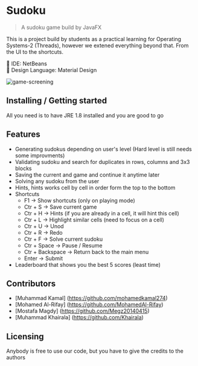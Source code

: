 # Sudoku
> A sudoku game build by JavaFX

This is a project build by students as a practical learning for Operating Systems-2 (Threads), however we extened everything beyond that. From the UI to the shortcuts.

🔧 IDE: NetBeans <br />
🎨 Design Language: Material Design <br />

![game-screening](https://cloud.githubusercontent.com/assets/19598009/21529225/aa0aa032-cd40-11e6-9bb0-cebe1eaad46d.gif)

## Installing / Getting started

All you need is to have JRE 1.8 installed and you are good to go

## Features

* Generating sudokus depending on user's level (Hard level is still needs some improvments)
* Validating sudoku and search for duplicates in rows, columns and 3x3 blocks
* Saving the current and game and continue it anytime later
* Solving any sudoku from the user
* Hints, hints works cell by cell in order form the top to the bottom
* Shortcuts
  * F1 -> Show shortcuts (only on playing mode)
  * Ctr + S -> Save current game
  * Ctr + H -> Hints (if you are already in a cell, it will hint this cell)
  * Ctr + L -> Highlight similar cells (need to focus on a cell)
  * Ctr + U -> Unod
  * Ctr + R -> Redo
  * Ctr + F -> Solve current sudoku
  * Ctr + Space -> Pause / Resume
  * Ctr + Backspace -> Return back to the main menu
  * Enter -> Submit
* Leaderboard that shows you the best 5 scores (least time)

## Contributors

* [Muhammad Kamal] (https://github.com/mohamedkamal274)
* [Mohamed Al-Rifay] (https://github.com/MohamedAl-Rifay)
* [Mostafa Magdy] (https://github.com/Megz20140415)
* [Muhammad Khairala] (https://github.com/Khairala)

## Licensing

Anybody is free to use our code, but you have to give the credits to the authors
